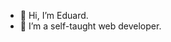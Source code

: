 - 👋 Hi, I’m Eduard.
- 👀 I’m a self-taught web developer.


<!---
esandu95/esandu95 is a ✨ special ✨ repository because its `README.md` (this file) appears on your GitHub profile.
You can click the Preview link to take a look at your changes.
--->
